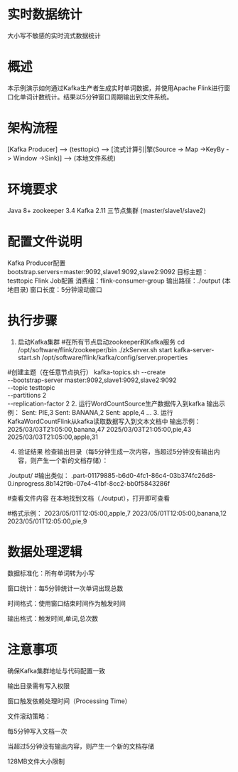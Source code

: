 # 实时数据统计
大小写不敏感的实时流式数据统计
# 概述
本示例演示如何通过Kafka生产者生成实时单词数据，并使用Apache Flink进行窗口化单词计数统计。结果以5分钟窗口周期输出到文件系统。

# 架构流程
[Kafka Producer] --> (testtopic) --> [流式计算引|擎(Source -> Map ->KeyBy -> Window ->Sink)] --> (本地文件系统)
# 环境要求
Java 8+
zookeeper 3.4
Kafka 2.11
三节点集群 (master/slave1/slave2)

# 配置文件说明

Kafka Producer配置
bootstrap.servers=master:9092,slave1:9092,slave2:9092
目标主题：testtopic
Flink Job配置
消费组：flink-consumer-group
输出路径：./output (本地目录)
窗口长度：5分钟滚动窗口

# 执行步骤
 
 1. 启动Kafka集群
#在所有节点启动zookeeper和Kafka服务
cd /opt/software/flink/zookeeper/bin
./zkServer.sh start
kafka-server-start.sh /opt/software/flink/kafka/config/server.properties

#创建主题（在任意节点执行）
kafka-topics.sh --create \
--bootstrap-server master:9092,slave1:9092,slave2:9092 \
--topic testtopic \
--partitions 2 \
--replication-factor 2
2. 运行WordCountSource生产数据传入到kafka
输出示例：
Sent: PIE,3
Sent: BANANA,2
Sent: apple,4
...
3. 运行KafkaWordCountFlink从kafka读取数据写入到文本文档中
输出示例：
2025/03/03T21:05:00,banana,47
2025/03/03T21:05:00,pie,43
2025/03/03T21:05:00,apple,31

4. 验证结果
检查输出目录（每5分钟生成一次内容，当超过5分钟没有输出内容，则产生一个新的文档存储）：

./output/
#输出类似：
.part-01179885-b6d0-4fc1-86c4-03b374fc26d8-0.inprogress.8b142f9b-07e4-41bf-8cc2-bb0f5843286f

#查看文件内容
在本地找到文档（./output），打开即可查看

#格式示例：
2023/05/01T12:05:00,apple,7
2023/05/01T12:05:00,banana,12
2023/05/01T12:05:00,pie,9

# 数据处理逻辑
数据标准化：所有单词转为小写

窗口统计：每5分钟统计一次单词出现总数

时间格式：使用窗口结束时间作为触发时间

输出格式：触发时间,单词,总次数

# 注意事项
确保Kafka集群地址与代码配置一致

输出目录需有写入权限

窗口触发依赖处理时间（Processing Time）

文件滚动策略：

每5分钟写入文档一次

当超过5分钟没有输出内容，则产生一个新的文档存储

128MB文件大小限制

